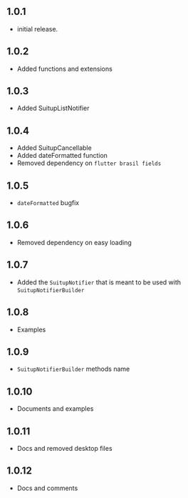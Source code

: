 ## 1.0.1

* initial release.

## 1.0.2

* Added functions and extensions

## 1.0.3

* Added SuitupListNotifier

## 1.0.4

* Added SuitupCancellable
* Added dateFormatted function
* Removed dependency on `flutter brasil fields`

## 1.0.5

* `dateFormatted` bugfix

## 1.0.6

* Removed dependency on easy loading

## 1.0.7

* Added the `SuitupNotifier` that is meant to be used with `SuitupNotifierBuilder`

## 1.0.8
* Examples

## 1.0.9
* `SuitupNotifierBuilder` methods name

## 1.0.10
* Documents and examples

## 1.0.11
* Docs and removed desktop files

## 1.0.12

* Docs and comments